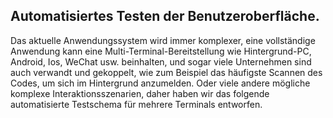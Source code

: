 
## Automatisiertes Testen der Benutzeroberfläche.
Das aktuelle Anwendungssystem wird immer komplexer, eine vollständige Anwendung kann eine Multi-Terminal-Bereitstellung wie Hintergrund-PC, Android, Ios, WeChat usw. beinhalten, und sogar viele Unternehmen sind auch verwandt und gekoppelt, wie zum Beispiel das häufigste Scannen des Codes, um sich im Hintergrund anzumelden.
Oder viele andere mögliche komplexe Interaktionsszenarien, daher haben wir das folgende automatisierte Testschema für mehrere Terminals entworfen.

